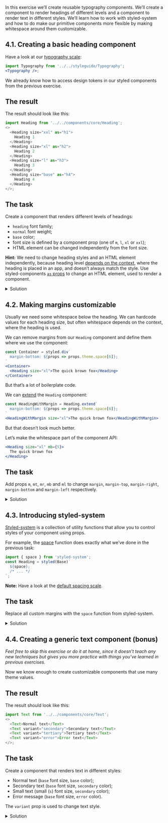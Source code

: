 In this exercise we’ll create reusable typography components. We’ll create a component to render headings of different levels and a component to render text in different styles. We’ll learn how to work with styled-system and how to do make our primitive components more flexible by making whitespace around them customizable.

## 4.1. Creating a basic heading component

Have a look at our [typography scale](https://component-driven.github.io/component-driven-development/styleguide/#typography):

```jsx noeditor
import Typography from '../../styleguide/Typography';
<Typography />;
```

We already know how to access design tokens in our styled components from the previous exercise.

## The result

The result should look like this:

```js noeditor
import Heading from '../../components/core/Heading';
<>
  <Heading size="xxl" as="h1">
    Heading 1
  </Heading>
  <Heading size="xl" as="h2">
    Heading 2
  </Heading>
  <Heading size="l" as="h3">
    Heading 3
  </Heading>
  <Heading size="base" as="h4">
    Heading 4
  </Heading>
</>;
```

## The task

Create a component that renders different levels of headings:

- `heading` font family;
- `normal` font weight;
- `base` color;
- font size is defined by a component prop (one of `m`, `l`, `xl` or `xxl`);
- HTML element can be changed independently from the font size.

**Hint:** We need to change heading styles and an HTML element independently, because heading level [depends on the context](https://medium.com/@Heydon/managing-heading-levels-in-design-systems-18be9a746fa3), where the heading is placed in an app, and doesn’t always match the style. Use styled-components [`as` props](https://www.styled-components.com/docs/api#as-polymorphic-prop) to change an HTML element, used to render a component.

<details>
 <summary>Solution</summary>

```js static
import styled from 'styled-components';

const Heading = styled.h1`
  margin: 0;
  line-height: 1.2;
  font-weight: normal;
  font-family: ${props => props.theme.fonts.heading};
  font-size: ${props => props.theme.fontSizes[props.size]};
  color: ${props => props.theme.colors.base};
`;

Heading.propTypes = {
  /** Custom component or HTML tag */
  as: PropTypes.oneOfType([PropTypes.element, PropTypes.string]),
  size: PropTypes.oneOf(['xxl', 'xl', 'l', 'm']),
  children: PropTypes.node
};
/** @component */
export default Heading;
```

</details>

## 4.2. Making margins customizable

Usually we need some whitespace below the heading. We can hardcode values for each heading size, but often whitespace depends on the context, where the heading is used.

We can remove margins from our `Heading` component and define them where we use the component:

```jsx static
const Container = styled.div`
  margin-bottom: ${props => props.theme.space[6]};
`
<Container>
  <Heading size="xl">The quick brown fox</Heading>
</Container>
```

But that’s a lot of boilerplate code.

We can [extend](https://www.styled-components.com/docs/basics#extending-styles) the `Heading` component:

```jsx static
const HeadingWithMargin = Heading.extend`
  margin-bottom: ${props => props.theme.space[6]};
`
<HeadingWithMargin size="xl">The quick brown fox</HeadingWithMargin>
```

But that doesn’t look much better.

Let’s make the whitespace part of the component API:

```jsx static
<Heading size="xl" mb={5}>
  The quick brown fox
</Heading>
```

## The task

Add props `m`, `mt`, `mr`, `mb` and `ml` to change `margin`, `margin-top`, `margin-right`, `margin-bottom` and `margin-left` respectively.

<details>
 <summary>Solution</summary>

```js static
import styled from 'styled-components';

const Heading = styled.h1`
  margin: ${props => props.theme.space[props.m]};
  margin-top: ${props => props.theme.space[props.mt]};
  margin-right: ${props => props.theme.space[props.mr]};
  margin-bottom: ${props => props.theme.space[props.mb]};
  margin-left: ${props => props.theme.space[props.ml]};
  line-height: 1.2;
  font-weight: normal;
  font-family: ${props => props.theme.fonts.heading};
  font-size: ${props => props.theme.fontSizes[props.size]};
  color: ${props => props.theme.colors.base};
`;

Heading.defaultProps = {
  m: 0,
  size: 'xxl'
};

/** @component */
export default Heading;
```

</details>

## 4.3. Introducing styled-system

[Styled-system](https://styled-system.com/) is a collection of utility functions that allow you to control styles of your component using props.

For example, the [space](https://styled-system.com/api#space) function does exactly what we’ve done in the previous task:

```js static
import { space } from 'styled-system';
const Heading = styled(Base)`
  ${space};
  /* ... */
`;
```

**Note:** Have a look at the [default spacing scale](https://styled-system.com/api#space-1).

## The task

Replace all custom margins with the `space` function from styled-system.

<details>
 <summary>Solution</summary>

```js static
import styled from 'styled-components';
import { space } from 'styled-system';

const Heading = styled.h1`
  ${space};
  /* Other styles */
`;

/** @component */
export default Heading;
```

</details>

## 4.4. Creating a generic text component (bonus)

_Feel free to skip this exercise or do it at home, since it doesn’t teach any new techniques but gives you more practice with things you’ve learned in previous exercises._

Now we know enough to create customizable components that use many theme values.

## The result

The result should look like this:

```js noeditor
import Text from '../../components/core/Text';
<>
  <Text>Normal text</Text>
  <Text variant="secondary">Secondary text</Text>
  <Text variant="tertiary">Tertiary text</Text>
  <Text variant="error">Error text</Text>
</>;
```

## The task

Create a component that renders text in different styles:

- Normal text (`base` font size, `base` color);
- Secondary text (`base` font size, `secondary` color);
- Small text (small (`s`) font size, `secondary` color);
- Error message (`base` font size, `error` color).

The `variant` prop is used to change text style.

<details>
 <summary>Solution</summary>

```jsx static
import styled from 'styled-components';
import { themeGet } from 'styled-system';

const getFontSize = variant =>
  ({
    base: 'm',
    secondary: 'm',
    tertiary: 's',
    error: 'm'
  }[variant]);
const getColor = variant =>
  ({
    base: 'base',
    secondary: 'secondary',
    tertiary: 'secondary',
    error: 'error'
  }[variant]);

const Text = styled.p`
  margin: 0;
  line-height: ${themeGet('lineHeights.base')};
  font-family: ${themeGet('fonts.base')};
  font-size: ${props =>
    props.theme.fontSizes[getFontSize(props.variant)]};
  color: ${props => props.theme.colors[getColor(props.variant)]};
`;

Text.propTypes = {
  /** Custom component or HTML tag */
  as: PropTypes.oneOfType([PropTypes.element, PropTypes.string]),
  /** Variation */
  variant: PropTypes.oneOf([
    'base',
    'secondary',
    'tertiary',
    'error'
  ]),
  children: PropTypes.node
};

Text.defaultProps = {
  variant: 'base'
};

/** @component */
export default Text;
```

</details>

